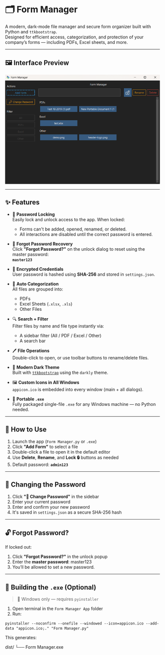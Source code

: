 # 🗂️ Form Manager

A modern, dark-mode file manager and secure form organizer built with Python and `ttkbootstrap`.  
Designed for efficient access, categorization, and protection of your company’s forms — including PDFs, Excel sheets, and more.

---

## 🖼️ Interface Preview

![Form Manager GUI](File%20Manager.png)

---

## ✨ Features

- 🔐 **Password Locking**  
  Easily lock and unlock access to the app. When locked:
  - Forms can't be added, opened, renamed, or deleted.
  - All interactions are disabled until the correct password is entered.

- 🔑 **Forgot Password Recovery**  
  Click **"Forgot Password?"** on the unlock dialog to reset using the master password:  
  **`master123`**

- 🧠 **Encrypted Credentials**  
  User password is hashed using **SHA-256** and stored in `settings.json`.

- 📂 **Auto Categorization**  
  All files are grouped into:
  - PDFs
  - Excel Sheets (`.xlsx`, `.xls`)
  - Other Files

- 🔍 **Search + Filter**  
  Filter files by name and file type instantly via:
  - A sidebar filter (All / PDF / Excel / Other)
  - A search bar

- 🖊️ **File Operations**  
  Double-click to open, or use toolbar buttons to rename/delete files.

- 🌙 **Modern Dark Theme**  
  Built with [`ttkbootstrap`](https://github.com/israel-dryer/ttkbootstrap) using the `darkly` theme.

- 🖼️ **Custom Icons in All Windows**  
  `appicon.ico` is embedded into every window (main + all dialogs).

- 🧷 **Portable `.exe`**  
  Fully packaged single-file `.exe` for any Windows machine — no Python needed.

---

## 🚀 How to Use

1. Launch the app (`Form Manager.py` or `.exe`)
2. Click **"Add Form"** to select a file
3. Double-click a file to open it in the default editor
4. Use **Delete**, **Rename**, and **Lock 🔒** buttons as needed
5. Default password: **`admin123`**

---

## 🔐 Changing the Password

1. Click **"🔑 Change Password"** in the sidebar
2. Enter your current password
3. Enter and confirm your new password
4. It's saved in `settings.json` as a secure SHA-256 hash

---

## 🔓 Forgot Password?

If locked out:
1. Click **"Forgot Password?"** in the unlock popup
2. Enter the **master password**:  master123
3. You’ll be allowed to set a new password.

---

## 🧰 Building the `.exe` (Optional)

> 🔹 Windows only — requires `pyinstaller`

1. Open terminal in the `Form Manager App` folder  
2. Run:

```
pyinstaller --noconfirm --onefile --windowed --icon=appicon.ico --add-data "appicon.ico;." "Form Manager.py"
```
This generates:

dist/
└── Form Manager.exe
